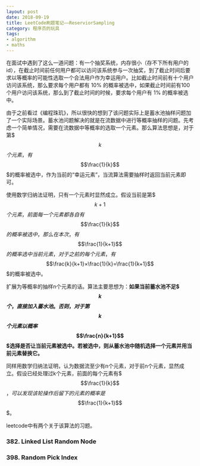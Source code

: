 ```yaml
---
layout: post
date: 2018-09-19
title: LeetCode刷题笔记——ReserviorSampling
category: 程序员的玩具
tags:
- algorithm
- maths
---
```


在面试中遇到了这么一道问题：有一个抽奖系统，内存很小（存不下所有用户的id），在截止时间前任何用户都可以访问该系统参与一次抽奖，到了截止时间后要求以等概率的可能性选取一个合法用户作为幸运用户。比如截止时间前有十个用户访问该系统，那么要求每个用户都有 10% 的概率被选中，如果截止时间前有100个用户访问该系统，那么到了截止时间的时候，要求每个用户有 1% 的概率被选中。

由于之前看过《编程珠玑》，所以很快的想到了该问题实际上是蓄水池抽样问题加了一个实际场景。蓄水池问题解决的就是在流数据中进行等概率抽样的问题。先考虑一个简单情况，需要在流数据中等概率的选取一个元素。那么算法思想是，对于第$$$k$$$个元素，有$$$\frac{1}{k}$$$的概率被选中，作为当前的“幸运元素”，当流算法需要抽样时返回当前元素即可。

使用数学归纳法证明，只有一个元素时显然成立。假设当前是第$$$k+1$$$个元素，前面每一个元素都各自有$$$\frac{1}{k}$$$的概率被选中，那么在本次，有$$$\frac{1}{k+1}$$$的概率选中当前元素，对于之前的每个元素，有$$$\frac{k}{k+1}×\frac{1}{k}=\frac{1}{k+1}$$$的概率被选中。

扩展为等概率的抽样n个元素的话。算法主要思想为：**如果当前蓄水池不足$$$k$$$个，直接加入蓄水池。否则，对于第$$$k$$$个元素以概率$$$\frac{n}{k+1}$$$选择是否让当前元素被选中。若被选中，则从蓄水池中随机选择一个元素并用当前元素替换它。**


同样用数学归纳法证明，认为数据流至少有n个元素，对于前n个元素，显然成立。假设已经处理过k个元素，前面的每个元素有$$$\frac{1}{k}$$$，可以发现该轮操作后留下的元素的概率是$$$\frac{1}{k+1}$$$。

leetcode中有两个关于该算法的习题。

### 382. Linked List Random Node
### 398. Random Pick Index


